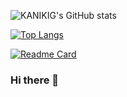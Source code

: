 ![KANIKIG's GitHub stats](https://github-readme-stats.vercel.app/api?username=KANIKIG&count_private=true&show_icons=true&theme=tokyonight)

[![Top Langs](https://github-readme-stats.vercel.app/api/top-langs/?username=KANIKIG&layout=compact&theme=tokyonight?hide=notebook)](https://github.com/anuraghazra/github-readme-stats)

[![Readme Card](https://github-readme-stats.vercel.app/api/pin/?username=KANIKIG&repo=Multi-EasyGost&theme=tokyonight)](https://github.com/anuraghazra/github-readme-stats)
### Hi there 👋

<!--
**KANIKIG/KANIKIG** is a ✨ _special_ ✨ repository because its `README.md` (this file) appears on your GitHub profile.

Here are some ideas to get you started:

- 🔭 I’m currently working on ...
- 🌱 I’m currently learning ...
- 👯 I’m looking to collaborate on ...
- 🤔 I’m looking for help with ...
- 💬 Ask me about ...
- 📫 How to reach me: ...
- 😄 Pronouns: ...
- ⚡ Fun fact: ...
-->
